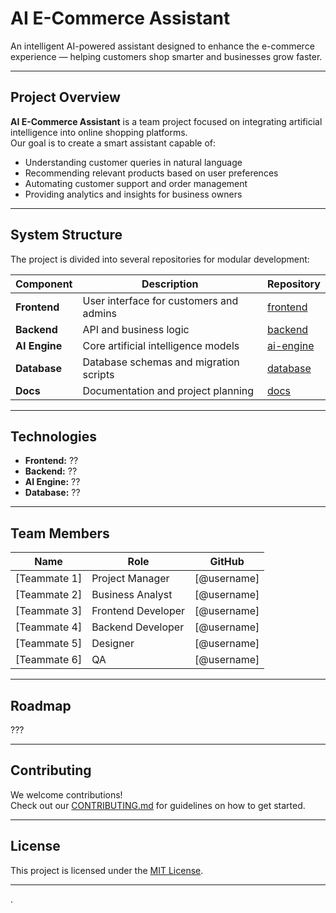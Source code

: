 # AI E-Commerce Assistant

An intelligent AI-powered assistant designed to enhance the e-commerce experience — helping customers shop smarter and businesses grow faster.

---

## Project Overview

**AI E-Commerce Assistant** is a team project focused on integrating artificial intelligence into online shopping platforms.  
Our goal is to create a smart assistant capable of:
- Understanding customer queries in natural language  
- Recommending relevant products based on user preferences
- Automating customer support and order management
- Providing analytics and insights for business owners  

---

## System Structure

The project is divided into several repositories for modular development:

| Component | Description | Repository |
|------------|-------------|-------------|
|  **Frontend** | User interface for customers and admins | [frontend](https://github.com/AIProjectGroup/Frontend) |
|  **Backend** | API and business logic | [backend](https://github.com/AIProjectGroup/Backend) |
|  **AI Engine** | Core artificial intelligence models | [ai-engine](https://github.com/AIProjectGroup/AI_Engine) |
|  **Database** | Database schemas and migration scripts | [database](https://github.com/AIProjectGroup/Database) |
|  **Docs** | Documentation and project planning | [docs](https://github.com/AIProjectGroup/Docs) |

---

##  Technologies

- **Frontend:** ??  
- **Backend:** ??  
- **AI Engine:** ??  
- **Database:** ??    

---

##  Team Members

| Name | Role | GitHub |
|------|------|---------|
| [Teammate 1] | Project Manager | [@username] |
  [Teammate 2] | Business Analyst | [@username] |
| [Teammate 3] | Frontend Developer | [@username] |
| [Teammate 4] | Backend Developer | [@username] |
| [Teammate 5] | Designer | [@username] |
| [Teammate 6] | QA | [@username] |

---

##  Roadmap

???  

---

##  Contributing

We welcome contributions!  
Check out our [CONTRIBUTING.md](./CONTRIBUTING.md) for guidelines on how to get started.

---

##  License

This project is licensed under the [MIT License](./LICENSE).

---
.
